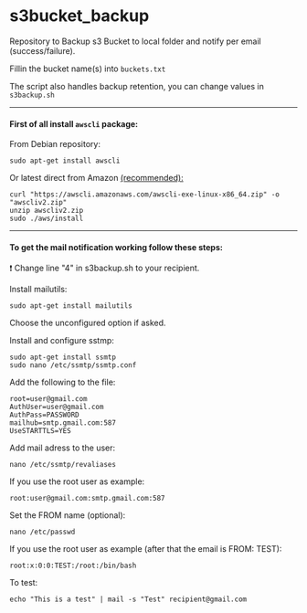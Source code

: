 # s3bucket_backup
Repository to Backup s3 Bucket to local folder and notify per email (success/failure).

Fillin the bucket name(s) into `buckets.txt`

The script also handles backup retention, you can change values in `s3backup.sh`


***


#### First of all install `awscli` package:

From Debian repository:

    sudo apt-get install awscli

Or latest direct from Amazon [(recommended):](https://docs.aws.amazon.com/cli/latest/userguide/getting-started-install.html)

    curl "https://awscli.amazonaws.com/awscli-exe-linux-x86_64.zip" -o "awscliv2.zip"
    unzip awscliv2.zip
    sudo ./aws/install


***


#### To get the mail notification working follow these steps:

❗ Change line "4" in s3backup.sh to your recipient.



Install mailutils:

    sudo apt-get install mailutils

Choose the unconfigured option if asked.

Install and configure sstmp:

    sudo apt-get install ssmtp
    sudo nano /etc/ssmtp/ssmtp.conf
    
Add the following to the file:


    root=user@gmail.com
    AuthUser=user@gmail.com
    AuthPass=PASSWORD
    mailhub=smtp.gmail.com:587
    UseSTARTTLS=YES


Add mail adress to the user:

    nano /etc/ssmtp/revaliases

If you use the root user as example:

    root:user@gmail.com:smtp.gmail.com:587

Set the FROM name (optional):

    nano /etc/passwd

If you use the root user as example (after that the email is FROM: TEST):

    root:x:0:0:TEST:/root:/bin/bash


To test:

    echo "This is a test" | mail -s "Test" recipient@gmail.com
